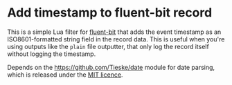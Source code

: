 # Add timestamp to fluent-bit record

This is a simple Lua filter for [fluent-bit](https://fluentbit.io) that adds the event timestamp as an ISO8601-formatted string field in the record data.  This is useful when you're using outputs like the `plain` file outputter, that only log the record itself without logging the timestamp.

Depends on the https://github.com/Tieske/date module for date parsing, which is released under the [MIT licence](LICENSE.date).
